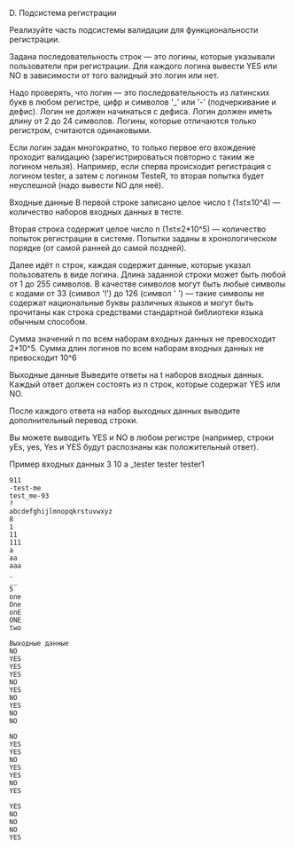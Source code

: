 D. Подсистема регистрации

Реализуйте часть подсистемы валидации для функциональности регистрации.

Задана последовательность строк — это логины, которые указывали пользователи при регистрации. Для каждого логина вывести YES или NO в зависимости от того валидный это логин или нет.

Надо проверять, что логин — это последовательность из латинских букв в любом регистре, цифр и символов '_' или '-' (подчеркивание и дефис). Логин не должен начинаться с дефиса. Логин должен иметь длину от 2 до 24 символов. Логины, которые отличаются только регистром, считаются одинаковыми.

Если логин задан многократно, то только первое его вхождение проходит валидацию (зарегистрироваться повторно с таким же логином нельзя). Например, если сперва происходит регистрация с логином tester, а затем с логином TesteR, то вторая попытка будет неуспешной (надо вывести NO для неё).

Входные данные
В первой строке записано целое число t (1≤t≤10^4) — количество наборов входных данных в тесте.

Вторая строка содержит целое число n (1≤t≤2*10^5) — количество попыток регистрации в системе. Попытки заданы в хронологическом порядке (от самой ранней до самой поздней).

Далее идёт n строк, каждая содержит данные, которые указал пользователь в виде логина. Длина заданной строки может быть любой от 1 до 255 символов. В качестве символов могут быть любые символы с кодами от 33 (символ '!') до 126 (символ ' ') — такие символы не содержат национальные буквы различных языков и могут быть прочитаны как строка средствами стандартной библиотеки языка обычным способом.

Сумма значений n по всем наборам входных данных не превосходит 2*10^5. Сумма длин логинов по всем наборам входных данных не превосходит 10^6

Выходные данные
Выведите ответы на t наборов входных данных. Каждый ответ должен состоять из n строк, которые содержат YES или NO.

После каждого ответа на набор выходных данных выводите дополнительный перевод строки.

Вы можете выводить YES и NO в любом регистре (например, строки yEs, yes, Yes и YES будут распознаны как положительный ответ).

Пример входных данных
3
10
a
_tester
tester
tester1
~~~!!!
911
-test-me
test_me-93
?
abcdefghijlmnopqkrstuvwxyz
8
1
11
111
a
aa
aaa
_
__
5
one
One
onE
ONE
two

Выходные данные
NO
YES
YES
YES
NO
YES
NO
YES
NO
NO

NO
YES
YES
NO
YES
YES
NO
YES

YES
NO
NO
NO
YES

